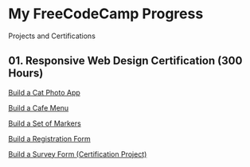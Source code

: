 # My FreeCodeCamp Progress

Projects and Certifications

## 01. Responsive Web Design Certification (300 Hours) 

[Build a Cat Photo App](https://github.com/RoshanArun/FreeCodeCamp-Certifications/tree/main/FreeCodeCamp%20Work/Build%20a%20CatPhotoApp)

[Build a Cafe Menu](https://github.com/RoshanArun/FreeCodeCamp-Certifications/tree/main/FreeCodeCamp%20Work/Build%20a%20Cafe%20Menu)

[Build a Set of Markers](https://github.com/RoshanArun/FreeCodeCamp-Certifications/tree/main/FreeCodeCamp%20Work/Build%20a%20Set%20of%20Markers)

[Build a Registration Form](https://github.com/RoshanArun/FreeCodeCamp-Certifications/tree/main/FreeCodeCamp%20Work/Build%20a%20Registration%20Form)

[Build a Survey Form (Certification Project)](https://github.com/RoshanArun/FreeCodeCamp-Certifications/tree/main/FreeCodeCamp%20Work/Build%20a%20Survey%20Form%20(Certification%20Project))


